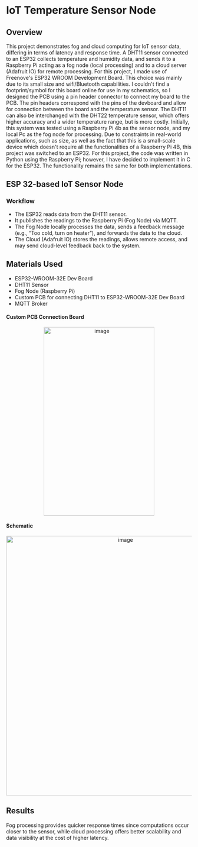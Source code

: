 # IoT Temperature Sensor Node
## Overview
This project demonstrates fog and cloud computing for IoT sensor data, differing in terms of latency and response time.
A DHT11 sensor connected to an ESP32 collects temperature and humidity data, and sends it to a Raspberry Pi acting as a fog node (local processing) and to a cloud server (Adafruit IO) for remote processing. For this project, I made use of Freenove's ESP32 WROOM Development Board. This choice was mainly due to its small size and wifi/Bluetooth capabilities. I couldn't find a footprint/symbol for this board online for use in my schematics, so I designed the PCB using a pin header connector to connect my board to the PCB. The pin headers correspond with the pins of the devboard and allow for connection between the board and the temperature sensor. The DHT11 can also be interchanged with the DHT22 temperature sensor, which offers higher accuracy and a wider temperature range, but is more costly.
Initially, this system was tested using a Raspberry Pi 4b as the sensor node, and my local Pc as the fog node for processing. Due to constraints in real-world applications, such as size, as well as the fact that this is a small-scale device which doesn't require all the functionalities of a Raspberry Pi 4B, this project was switched to an ESP32. For this project, the code was written in Python using the Raspberry Pi; however, I have decided to implement it in C for the ESP32. The functionality remains the same for both implementations.

## ESP 32-based IoT Sensor Node
### Workflow
* The ESP32 reads data from the DHT11 sensor.
* It publishes the readings to the Raspberry Pi (Fog Node) via MQTT.
* The Fog Node locally processes the data, sends a feedback message (e.g., “Too cold, turn on heater”), and forwards the data to the cloud.
* The Cloud (Adafruit IO) stores the readings, allows remote access, and may send cloud-level feedback back to the system.

## Materials Used
* ESP32-WROOM-32E Dev Board
* DHT11 Sensor
* Fog Node (Raspberry Pi)
* Custom PCB for connecting DHT11 to ESP32-WROOM-32E Dev Board
* MQTT Broker

#### Custom PCB Connection Board
<p align=center /p><img width="300" height="510" alt="image" src="https://github.com/user-attachments/assets/4ed67f79-c707-4c5d-b568-2bedaba825a1" />

#### Schematic
<p align = center /p><img width="632" height="702" alt="image" src="https://github.com/user-attachments/assets/fc037a47-4225-458f-a211-8d8ac6c34095" />



## Results
Fog processing provides quicker response times since computations occur closer to the sensor, while cloud processing offers better scalability and data visibility at the cost of higher latency.

